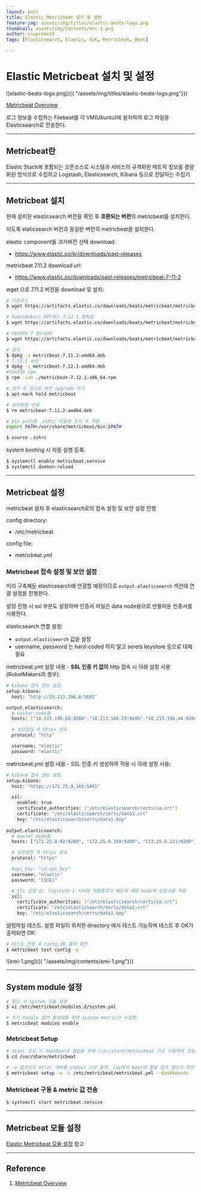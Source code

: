 ```yaml
---
layout: post
title: Elastic Metricbeat 설치 및 설정
feature-img: assets/img/titles/elastic-beats-logo.png
thumbnail: assets/img/contents/emi-1.png
author: csupreme19
tags: [Elasticsearch, Elastic, ELK, Metricbeat, Beat]

---
```


# Elastic Metricbeat 설치 및 설정

![elastic-beats-logo.png]({{ "/assets/img/titles/elastic-beats-logo.png"}})

[Metricbeat Overview](https://www.elastic.co/guide/en/beats/metricbeat/current/metricbeat-overview.html)

로그 정보를 수집하는 Filebeat를 각 VM(Ubuntu)에 설치하여 로그 파일을 Elasticsearch로 전송한다.

---
## Metricbeat란

Elastic Stack에 포함되는 오픈소스로 시스템과 서비스의 규격화된 메트릭 정보를 경량화된 방식으로 수집하고 Logstash, Elasticsearch, Kibana 등으로 전달하는 수집기

---
## Metricbeat 설치
현재 설치된 elasticsearch 버전을 확인 후 **호환되는 버전**의 metricbeat를 설치한다.

되도록 elaticsearch 버전과 동일한 버전의 metricbeat을 설치한다.

elastic component들 과거버전 선택 download:
  - https://www.elastic.co/kr/downloads/past-releases

metricbeat 7.11.2 download url:
  - https://www.elastic.co/downloads/past-releases/metricbeat-7-11-2

wget 으로 7.11.2 버전을 download 및 설치:
```sh
# 다운로드
$ wget https://artifacts.elastic.co/downloads/beats/metricbeat/metricbeat-7.11.2-amd64.deb

# RobotMakers EPC에는 7.12.1 설치됨
$ wget https://artifacts.elastic.co/downloads/beats/metricbeat/metricbeat-7.12.1-amd64.deb

# CentOS 7 용(rpm)
$ wget https://artifacts.elastic.co/downloads/beats/metricbeat/metricbeat-7.12.1-x86_64.rpm

# 설치
$ dpkg -i metricbeat-7.11.2-amd64.deb
# 7.12.1 버전
$ dpkg -i metricbeat-7.12.1-amd64.deb
#CentOS rpm
$ rpm -ivh ./metricbeat-7.12.1-x86_64.rpm

# 설치 후 설치된 버전 upgrade 막기
$ apt-mark hold metricbeat

# 설치파일 삭제
$ rm metricbeat-7.11.2-amd64.deb

# bin path를 .zshrc 파일에 추가 후 적용
export PATH=/usr/share/metricbeat/bin:$PATH

$ source .zshrc
```

system booting 시 자동 실행 등록.
```sh
$ systemctl enable metricbeat.service
$ systemctl daemon-reload
```



---
## Metricbeat 설정
metricbeat 설치 후 elasticsearch로의 접속 설정 및 보안 설정 진행

config directory:
  - /etc/metricbeat

config file:
  - metricbeat.yml

### Metricbeat 접속 설정 및 보안 설정
미리 구축해둔 elasticsearch에 연결할 예정이므로 `output.elasticsearch` 섹션에 연결 설정을 진행한다.

설정 진행 시 ssl 부분도 설정하며 인증서 파일은 data node용으로 만들어둔 인증서를 사용한다.

elasticsearch 연결 설정:
  - `output.elasticsearch` 값을 설정
  - username, password 는 hard-coded 하지 말고 serets keystore 등으로 대체 필요

metricbeat.yml 설정 내용 - **SSL 인증 키 없이** http 접속 시 아래 설정 사용(RobotMakers의 경우):
```sh
# kibana 접속 정보 설정.
setup.kibana:
  host: "http://10.213.196.6:5601"

output.elasticsearch:
  # master node들 
  hosts: ["10.213.196.68:9200","10.213.196.23:9200","10.213.196.44:9200"]

  # 보안설정 후 https 접속
  protocol: "http"

  username: "elastic"
  password: "elastic"
```


metricbeat.yml 설정 내용 - SSL 인증 키 생성하여 적용 시 아래 설정 사용:
```sh
# kibana 접속 정보 설정.
setup.kibana:
  host: "https://172.25.0.166:5601"

  ssl:
    enabled: true
    certificate_authorities: ["/etc/elasticsearch/certs/ca.crt"]
    certificate: "/etc/elasticsearch/certs/data1.crt"
    key: "/etc/elasticsearch/certs/data1.key"
    
output.elasticsearch:
  # master node들 
  hosts: ["172.25.0.92:9200", "172.25.0.159:9200", "172.25.0.121:9200"]

  # 보안설정 후 https 접속
  protocol: "https"

  #api_key: "id:api_key"
  username: "elastic"
  password: "{암호}"

  # tls 설정 값. logstash-1 서버에 적용중이기 때문에 해당 node의 인증서를 적용
  ssl:
    certificate_authorities: ["/etc/elasticsearch/certs/ca.crt"]
    certificate: "/etc/elasticsearch/certs/data1.crt"
    key: "/etc/elasticsearch/certs/data1.key"
```

설정파일 테스트. 설정 파일이 위치한 directory 에서 테스트 가능하며 테스트 후 OK가 출력되면 OK:
```sh
# 테스트 진행 후 Confg OK 출력 확인
$ metricbeat test config -e
```
![emi-1.png]({{ "/assets/img/contents/emi-1.png"}})

---
## System module 설정
```sh
# 필요 시 system 모듈 설정
$ vi /etc/metricbeat/modules.d/system.yml

# 추가 module 없이 활성화를 하면 system metric만 수집함.
$ metricbeat modules enable
```

### Metricbeat Setup
```sh
# asset 로딩 시 dashboard 생성을 위해 /usr/share/metricbeat 으로 이동하여 실행
$ cd /usr/share/metricbeat

# -e 옵션으로 error 여부를 stdout 으로 출력. log에서 host에 정상 접속 했는지 확인 가능
$ metricbeat setup -e -c /etc/metricbeat/metricbeat.yml --dashboards
```

### Metricbeat 구동 & metric 값 전송
```sh
$ systemctl start metricbeat.service
```

---

## Metricbeat 모듈 설정

[Elastic Metricbeat 모듈 설정](/2021/08/02/elastic-metricbeat-modules.html) 참고

---

## Reference

1. [Metricbeat Overview](https://www.elastic.co/guide/en/beats/metricbeat/current/metricbeat-overview.html)